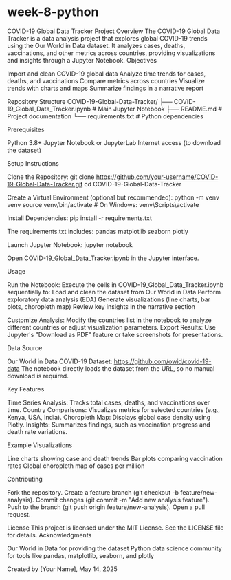 # week-8-python
COVID-19 Global Data Tracker
Project Overview
The COVID-19 Global Data Tracker is a data analysis project that explores global COVID-19 trends using the Our World in Data dataset. It analyzes cases, deaths, vaccinations, and other metrics across countries, providing visualizations and insights through a Jupyter Notebook.
Objectives

Import and clean COVID-19 global data
Analyze time trends for cases, deaths, and vaccinations
Compare metrics across countries
Visualize trends with charts and maps
Summarize findings in a narrative report

Repository Structure
COVID-19-Global-Data-Tracker/
├── COVID-19_Global_Data_Tracker.ipynb  # Main Jupyter Notebook
├── README.md                          # Project documentation
└── requirements.txt                   # Python dependencies

Prerequisites

Python 3.8+
Jupyter Notebook or JupyterLab
Internet access (to download the dataset)

Setup Instructions

Clone the Repository:
git clone https://github.com/your-username/COVID-19-Global-Data-Tracker.git
cd COVID-19-Global-Data-Tracker


Create a Virtual Environment (optional but recommended):
python -m venv venv
source venv/bin/activate  # On Windows: venv\Scripts\activate


Install Dependencies:
pip install -r requirements.txt

The requirements.txt includes:
pandas
matplotlib
seaborn
plotly


Launch Jupyter Notebook:
jupyter notebook

Open COVID-19_Global_Data_Tracker.ipynb in the Jupyter interface.


Usage

Run the Notebook: Execute the cells in COVID-19_Global_Data_Tracker.ipynb sequentially to:
Load and clean the dataset from Our World in Data
Perform exploratory data analysis (EDA)
Generate visualizations (line charts, bar plots, choropleth map)
Review key insights in the narrative section


Customize Analysis: Modify the countries list in the notebook to analyze different countries or adjust visualization parameters.
Export Results: Use Jupyter's "Download as PDF" feature or take screenshots for presentations.

Data Source

Our World in Data COVID-19 Dataset: https://github.com/owid/covid-19-data
The notebook directly loads the dataset from the URL, so no manual download is required.

Key Features

Time Series Analysis: Tracks total cases, deaths, and vaccinations over time.
Country Comparisons: Visualizes metrics for selected countries (e.g., Kenya, USA, India).
Choropleth Map: Displays global case density using Plotly.
Insights: Summarizes findings, such as vaccination progress and death rate variations.

Example Visualizations

Line charts showing case and death trends
Bar plots comparing vaccination rates
Global choropleth map of cases per million

Contributing

Fork the repository.
Create a feature branch (git checkout -b feature/new-analysis).
Commit changes (git commit -m "Add new analysis feature").
Push to the branch (git push origin feature/new-analysis).
Open a pull request.

License
This project is licensed under the MIT License. See the LICENSE file for details.
Acknowledgments

Our World in Data for providing the dataset
Python data science community for tools like pandas, matplotlib, seaborn, and plotly

Created by [Your Name], May 14, 2025
